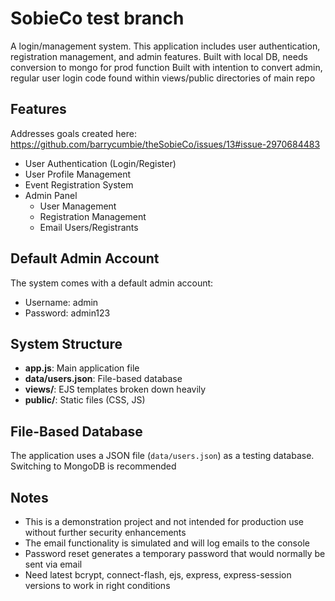 # SobieCo test branch

A login/management system. This application includes user authentication, registration management, and admin features.
Built with local DB, needs conversion to mongo for prod function
Built with intention to convert admin, regular user login code found within views/public directories of main repo

## Features

Addresses goals created here: https://github.com/barrycumbie/theSobieCo/issues/13#issue-2970684483
- User Authentication (Login/Register)
- User Profile Management
- Event Registration System
- Admin Panel
  - User Management
  - Registration Management
  - Email Users/Registrants
  
## Default Admin Account

The system comes with a default admin account:

- Username: admin
- Password: admin123

## System Structure

- **app.js**: Main application file
- **data/users.json**: File-based database
- **views/**: EJS templates
    broken down heavily
- **public/**: Static files (CSS, JS)

## File-Based Database

The application uses a JSON file (`data/users.json`) as a testing database. Switching to MongoDB is recommended

## Notes

- This is a demonstration project and not intended for production use without further security enhancements
- The email functionality is simulated and will log emails to the console
- Password reset generates a temporary password that would normally be sent via email
- Need latest bcrypt, connect-flash, ejs, express, express-session versions to work in right conditions
